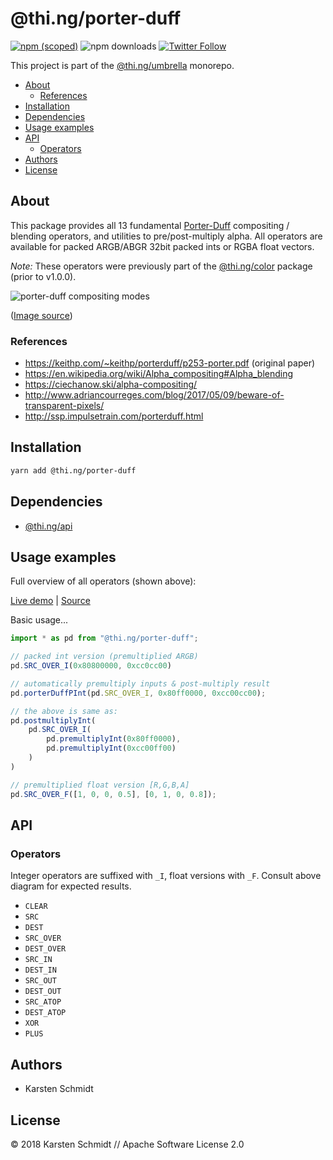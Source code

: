 # @thi.ng/porter-duff

[![npm (scoped)](https://img.shields.io/npm/v/@thi.ng/porter-duff.svg)](https://www.npmjs.com/package/@thi.ng/porter-duff)
![npm downloads](https://img.shields.io/npm/dm/@thi.ng/porter-duff.svg)
[![Twitter Follow](https://img.shields.io/twitter/follow/thing_umbrella.svg?style=flat-square&label=twitter)](https://twitter.com/thing_umbrella)

This project is part of the
[@thi.ng/umbrella](https://github.com/thi-ng/umbrella/) monorepo.

<!-- TOC depthFrom:2 depthTo:3 -->

- [About](#about)
    - [References](#references)
- [Installation](#installation)
- [Dependencies](#dependencies)
- [Usage examples](#usage-examples)
- [API](#api)
    - [Operators](#operators)
- [Authors](#authors)
- [License](#license)

<!-- /TOC -->

## About

This package provides all 13 fundamental
[Porter-Duff](https://keithp.com/~keithp/porterduff/p253-porter.pdf)
compositing / blending operators, and utilities to pre/post-multiply
alpha. All operators are available for packed ARGB/ABGR 32bit packed
ints or RGBA float vectors.

*Note:* These operators were previously part of the
[@thi.ng/color](https://github.com/thi-ng/umbrella/tree/master/packages/color)
package (prior to v1.0.0).

![porter-duff compositing modes](https://raw.githubusercontent.com/thi-ng/umbrella/master/assets/porter-duff2.png)

([Image source](http://www.svgopen.org/2005/papers/abstractsvgopen/#PorterDuffMap))

### References

- https://keithp.com/~keithp/porterduff/p253-porter.pdf (original paper)
- https://en.wikipedia.org/wiki/Alpha_compositing#Alpha_blending
- https://ciechanow.ski/alpha-compositing/
- http://www.adriancourreges.com/blog/2017/05/09/beware-of-transparent-pixels/
- http://ssp.impulsetrain.com/porterduff.html

## Installation

```bash
yarn add @thi.ng/porter-duff
```

## Dependencies

- [@thi.ng/api](https://github.com/thi-ng/umbrella/tree/master/packages/api)

## Usage examples

Full overview of all operators (shown above):

[Live demo](http://demo.thi.ng/umbrella/porter-duff/) |
[Source](https://github.com/thi-ng/umbrella/tree/develop/examples/porter-duff)

Basic usage...

```ts
import * as pd from "@thi.ng/porter-duff";

// packed int version (premultiplied ARGB)
pd.SRC_OVER_I(0x80800000, 0xcc0cc00)

// automatically premultiply inputs & post-multiply result
pd.porterDuffPInt(pd.SRC_OVER_I, 0x80ff0000, 0xcc00cc00);

// the above is same as:
pd.postmultiplyInt(
    pd.SRC_OVER_I(
        pd.premultiplyInt(0x80ff0000),
        pd.premultiplyInt(0xcc00ff00)
    )
)

// premultiplied float version [R,G,B,A]
pd.SRC_OVER_F([1, 0, 0, 0.5], [0, 1, 0, 0.8]);
```

## API

### Operators

Integer operators are suffixed with `_I`, float versions with `_F`.
Consult above diagram for expected results.

- `CLEAR`
- `SRC`
- `DEST`
- `SRC_OVER`
- `DEST_OVER`
- `SRC_IN`
- `DEST_IN`
- `SRC_OUT`
- `DEST_OUT`
- `SRC_ATOP`
- `DEST_ATOP`
- `XOR`
- `PLUS`

## Authors

- Karsten Schmidt

## License

&copy; 2018 Karsten Schmidt // Apache Software License 2.0
